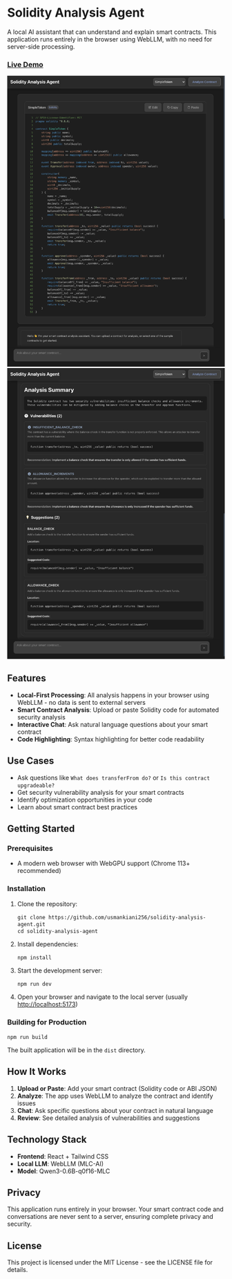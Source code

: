 # Solidity Analysis Agent

A local AI assistant that can understand and explain smart contracts. This application runs entirely in the browser using WebLLM, with no need for server-side processing.

### [Live Demo](https://usmankiani256.github.io/solidity-analysis-agent/)

![SC Analysis Agent Screenshot 1](ss1.png)
![SC Analysis Agent Screenshot 2](ss2.png)

## Features

- **Local-First Processing**: All analysis happens in your browser using WebLLM - no data is sent to external servers
- **Smart Contract Analysis**: Upload or paste Solidity code for automated security analysis
- **Interactive Chat**: Ask natural language questions about your smart contract
- **Code Highlighting**: Syntax highlighting for better code readability

## Use Cases

- Ask questions like `What does transferFrom do?` or `Is this contract upgradeable?`
- Get security vulnerability analysis for your smart contracts
- Identify optimization opportunities in your code
- Learn about smart contract best practices

## Getting Started

### Prerequisites

- A modern web browser with WebGPU support (Chrome 113+ recommended)

### Installation

1. Clone the repository:

   ```
   git clone https://github.com/usmankiani256/solidity-analysis-agent.git
   cd solidity-analysis-agent
   ```

2. Install dependencies:

   ```
   npm install
   ```

3. Start the development server:

   ```
   npm run dev
   ```

4. Open your browser and navigate to the local server (usually <http://localhost:5173>)

### Building for Production

```
npm run build
```

The built application will be in the `dist` directory.

## How It Works

1. **Upload or Paste**: Add your smart contract (Solidity code or ABI JSON)
2. **Analyze**: The app uses WebLLM to analyze the contract and identify issues
3. **Chat**: Ask specific questions about your contract in natural language
4. **Review**: See detailed analysis of vulnerabilities and suggestions

## Technology Stack

- **Frontend**: React + Tailwind CSS
- **Local LLM**: WebLLM (MLC-AI)
- **Model**: Qwen3-0.6B-q0f16-MLC

## Privacy

This application runs entirely in your browser. Your smart contract code and conversations are never sent to a server, ensuring complete privacy and security.

## License

This project is licensed under the MIT License - see the LICENSE file for details.
